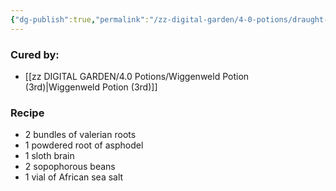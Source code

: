 ```yaml
---
{"dg-publish":true,"permalink":"/zz-digital-garden/4-0-potions/draught-of-living-death-6th/"}
---
```


### Cured by:
- [[zz DIGITAL GARDEN/4.0 Potions/Wiggenweld Potion (3rd)\|Wiggenweld Potion (3rd)]]

### Recipe
* 2 bundles of valerian roots
* 1 powdered root of asphodel
* 1 sloth brain
* 2 sopophorous beans
* 1 vial of African sea salt